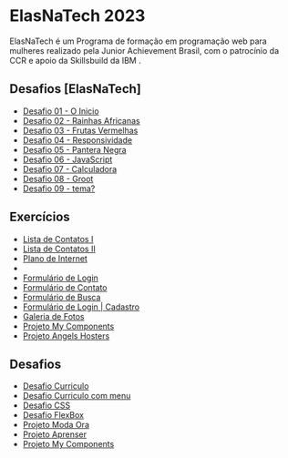 
# ElasNaTech 2023

ElasNaTech é um Programa de formação em programação web para mulheres realizado pela Junior Achievement Brasil, com o patrocínio da CCR e apoio da Skillsbuild da IBM .

## Desafios [ElasNaTech]
<ul>
    <li>
        <!-- <a href="https://maytearaujo.github.io/elasnatech/desafiosGil/desafio01/index.html"> -->
        <a href="https://maytearaujo.github.io/elasnatech/desafioGil/desafio01/index.html" target="_blank">Desafio 01 - O Inicio</a>
    </li>    
    <li>
        <a href="https://maytearaujo.github.io/elasnatech/desafioGil/desafio02/index.html" target="_blank">Desafio 02 - Rainhas Africanas</a>
    </li>   
    <li>
        <a href="https://maytearaujo.github.io/elasnatech/desafioGil/desafio03/index.html" target="_blank">Desafio 03 - Frutas Vermelhas</a>
    </li>   
    <li>
        <a href="https://maytearaujo.github.io/elasnatech/desafioGil/desafio04/index.html" target="_blank">Desafio 04 - Responsividade</a>
    </li>   
    <li>
        <a href="https://maytearaujo.github.io/elasnatech/desafioGil/desafio05/index.html" target="_blank">Desafio 05 - Pantera Negra</a>
    </li>   
    <li>
        <a href="https://maytearaujo.github.io/elasnatech/desafioGil/desafio06/index.html" target="_blank">Desafio 06 - JavaScript</a>
    </li>   
    <li>
        <a href="https://maytearaujo.github.io/elasnatech/desafioGil/desafio07/index.html" target="_blank">Desafio 07 - Calculadora</a>
    </li>   
    <li>
        <a href="https://maytearaujo.github.io/elasnatech/desafioGil/desafio07/index.html" target="_blank">Desafio 08 - Groot</a>
    </li>   
    <li>
        <a href="https://maytearaujo.github.io/elasnatech/desafioGil/desafio07/index.html" target="_blank">Desafio 09 - tema?</a>
    </li>   
</ul>

## Exercícios
<ul>
    <li>
        <a href="https://maytearaujo.github.io/elasnatech/CursoWebFundamentos/projeto_contatos" target="_blank">Lista de Contatos I</a>
    </li>    
    <li>
        <a href="https://maytearaujo.github.io/elasnatech/CursoWebFundamentos/projeto_contatos_II" target="_blank">Lista de Contatos II</a>
    </li>
    <li>
        <a href="https://maytearaujo.github.io/elasnatech/CursoWebFundamentos/projeto-price-cards" target="_blank">Plano de Internet</a>
    <li>    
    <li>
        <a href="https://maytearaujo.github.io/elasnatech/CursoWebFundamentos/Formulario/login.html" target="_blank">Formulário de Login</a>
    </li>   
    <li>
        <a href="https://maytearaujo.github.io/elasnatech/CursoWebFundamentos/Formulario/contato.html" target="_blank">Formulário de Contato</a>
    </li>   
    <li>
        <a href="https://maytearaujo.github.io/elasnatech/CursoWebFundamentos/Formulario/busca.html" target="_blank">Formulário de Busca </a>
    </li>   
    <li>
        <a href="https://maytearaujo.github.io/elasnatech/CursoWebFundamentos/Formulario/login_cadastro" target="_blank">Formulário de Login | Cadastro </a>
    </li>   
    <li>
        <a href="https://maytearaujo.github.io/elasnatech/CursoWebFundamentos/transform/gallery.html" target="_blank">Galeria de Fotos</a>
    </li> 
    <li>
        <a href="https://maytearaujo.github.io/elasnatech/CursoWebFundamentos/ProjetoMyComponents/index.html" target="_blank">Projeto My Components</a>
    </li> 
    <li>
        <a href="https://maytearaujo.github.io/elasnatech/CursoWebFundamentos/ProjetoAngelsHosters/index.html" target="_blank">Projeto Angels Hosters</a>
    </li> 
</ul>


## Desafios
<ul>
    <li>
        <a href="https://maytearaujo.github.io/elasnatech/CursoWebFundamentos/desafioCurriculo/desafioCurriculo.html" target="_blank">Desafio Curriculo</a>
    </li> 
    <li>
        <a href="https://maytearaujo.github.io/elasnatech/CursoWebFundamentos/desafioCurriculo/desafioCurriculo_menu.html" target="_blank">Desafio Curriculo com menu</a>
    </li>    
    <li>
        <a href="https://maytearaujo.github.io/elasnatech/CursoWebFundamentos/ProjetoCSS-inicio" target="_blank">Desafio CSS</a>
    </li>    
    <li>
        <a href="https://maytearaujo.github.io/elasnatech/CursoWebFundamentos/ProjetoCSS-flexbox-desafio" target="_blank">Desafio FlexBox</a>
    </li> 
    <li>
        <a href="https://maytearaujo.github.io/elasnatech/CursoWebFundamentos/projetoModaOra" target="_blank">Projeto Moda Ora</a>
    </li>   
    <li>
        <a href="https://maytearaujo.github.io/elasnatech/CursoWebFundamentos/ProjetoAprenser" target="_blank">Projeto Aprenser</a>
    </li>   
    <li>
        <a href="https://maytearaujo.github.io/elasnatech/CursoWebFundamentos/ProjetoMyComponents/" target="_blank">Projeto My Components</a>
    </li>
</ul>


